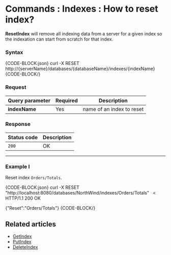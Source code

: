 # Commands : Indexes : How to reset index?

**ResetIndex** will remove all indexing data from a server for a given index so the indexation can start from scratch for that index.


### Syntax

{CODE-BLOCK:json}
  curl -X RESET http://{serverName}/databases/{databaseName}/indexes/{indexName}
{CODE-BLOCK/}

### Request

| Query parameter | Required |  Description |
| ------------- | -- | ---- |
| **indexName** | Yes | name of an index to reset |

### Response

| Status code | Description |
| ----------- | - |
| `200` | OK |

<hr />

### Example I

Reset index `Orders/Totals`.

{CODE-BLOCK:json}
curl -X RESET "http://localhost:8080/databases/NorthWind/indexes/Orders/Totals" 
&nbsp;
< HTTP/1.1 200 OK

{"Reset":"Orders/Totals"}
{CODE-BLOCK/}

## Related articles

- [GetIndex](../../../../client-api/commands/indexes/get)  
- [PutIndex](../../../../client-api/commands/indexes/put)  
- [DeleteIndex](../../../../client-api/commands/indexes/delete)  